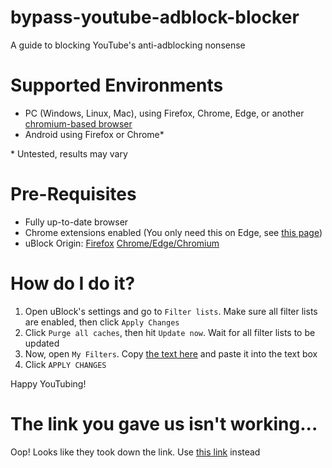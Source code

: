 # bypass-youtube-adblock-blocker
A guide to blocking YouTube's anti-adblocking nonsense

# Supported Environments
- PC (Windows, Linux, Mac), using Firefox, Chrome, Edge, or another [chromium-based browser](https://en.wikipedia.org/wiki/Chromium_(web_browser)#Browsers_based_on_Chromium)
- Android using Firefox or Chrome*

\* Untested, results may vary

# Pre-Requisites
- Fully up-to-date browser
- Chrome extensions enabled (You only need this on Edge, see [this page](https://support.microsoft.com/en-us/microsoft-edge/add-turn-off-or-remove-extensions-in-microsoft-edge-9c0ec68c-2fbc-2f2c-9ff0-bdc76f46b026#:~:text=Chrome))
- uBlock Origin: [Firefox](https://addons.mozilla.org/en-US/firefox/addon/ublock-origin/) [Chrome/Edge/Chromium](https://chrome.google.com/webstore/detail/ublock-origin/cjpalhdlnbpafiamejdnhcphjbkeiagm)

# How do I do it?

1. Open uBlock's settings and go to `Filter lists`. Make sure all filter lists are enabled, then click `Apply Changes`
2. Click `Purge all caches`, then hit `Update now`. Wait for all filter lists to be updated
3. Now, open `My Filters`. Copy [the text here](https://pastebin.com/raw/XVApjrqY) and paste it into the text box
4. Click `APPLY CHANGES`

Happy YouTubing!

# The link you gave us isn't working...

Oop! Looks like they took down the link. Use [this link](https://raw.githubusercontent.com/psychon-night/bypass-youtube-adblock-blocker/main/ublockRulesFromReddit) instead
